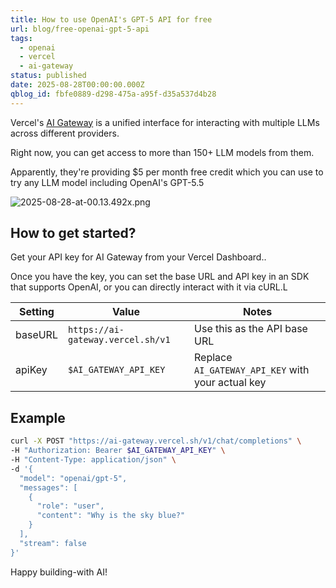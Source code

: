 ```yaml
---
title: How to use OpenAI's GPT-5 API for free
url: blog/free-openai-gpt-5-api
tags:
  - openai
  - vercel
  - ai-gateway
status: published
date: 2025-08-28T00:00:00.000Z
qblog_id: fbfe0889-d298-475a-a95f-d35a537d4b28
---
```


Vercel's [AI Gateway](https://aiengineerguide.com/blog/vercel-ai-gateway/) is a unified interface for interacting with multiple LLMs across different providers. 

Right now, you can get access to more than 150+ LLM models from them.

Apparently, they're providing $5 per month free credit which you can use to try any LLM model including OpenAI's GPT-5.5

![2025-08-28-at-00.13.492x.png](https://images.nesin.io/f_auto,q_auto/qblog/AIEngineerGuide/2025-08/lhqgiktlmg6dw6qvh3n7)

## How to get started?
Get your API key for AI Gateway from your Vercel Dashboard..

Once you have the key, you can set the base URL and API key in an SDK that supports OpenAI, or you can directly interact with it via cURL.L

| Setting   | Value                               | Notes                                               |
|-----------|-------------------------------------|-----------------------------------------------------|
| baseURL   | `https://ai-gateway.vercel.sh/v1`   | Use this as the API base URL                        |
| apiKey    | `$AI_GATEWAY_API_KEY`               | Replace `AI_GATEWAY_API_KEY` with your actual key   |

## Example
```bash
curl -X POST "https://ai-gateway.vercel.sh/v1/chat/completions" \
-H "Authorization: Bearer $AI_GATEWAY_API_KEY" \
-H "Content-Type: application/json" \
-d '{
  "model": "openai/gpt-5",
  "messages": [
    {
      "role": "user",
      "content": "Why is the sky blue?"
    }
  ],
  "stream": false
}'

```

Happy building-with AI!
